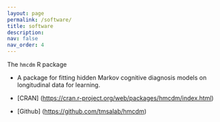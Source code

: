 ```yaml
---
layout: page
permalink: /software/
title: software
description: 
nav: false
nav_order: 4
---
```


The `hmcdm` R package

* A package for fitting hidden Markov cognitive diagnosis models on longitudinal data for learning.

* [CRAN] (https://cran.r-project.org/web/packages/hmcdm/index.html)

* [Github] (https://github.com/tmsalab/hmcdm)

